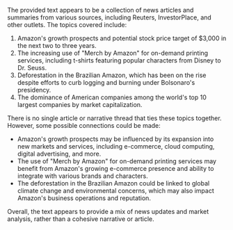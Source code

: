 The provided text appears to be a collection of news articles and summaries from various sources, including Reuters, InvestorPlace, and other outlets. The topics covered include:

1. Amazon's growth prospects and potential stock price target of $3,000 in the next two to three years.
2. The increasing use of "Merch by Amazon" for on-demand printing services, including t-shirts featuring popular characters from Disney to Dr. Seuss.
3. Deforestation in the Brazilian Amazon, which has been on the rise despite efforts to curb logging and burning under Bolsonaro's presidency.
4. The dominance of American companies among the world's top 10 largest companies by market capitalization.

There is no single article or narrative thread that ties these topics together. However, some possible connections could be made:

* Amazon's growth prospects may be influenced by its expansion into new markets and services, including e-commerce, cloud computing, digital advertising, and more.
* The use of "Merch by Amazon" for on-demand printing services may benefit from Amazon's growing e-commerce presence and ability to integrate with various brands and characters.
* The deforestation in the Brazilian Amazon could be linked to global climate change and environmental concerns, which may also impact Amazon's business operations and reputation.

Overall, the text appears to provide a mix of news updates and market analysis, rather than a cohesive narrative or article.